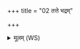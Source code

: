 +++
title = "02 तत्ते भद्रम्"

+++
<details><summary>मूलम् (WS)</summary>

तत्ते भद्रं यत् समिद्धः स्वे दमे सोमाहुतो जरसे मृडयत्तमः ।  
दधासि रत्नं द्रविणं च दाशुषे ऽग्ने सख्ये मा रिषामा वयं तव ॥ ४ ॥
</details>